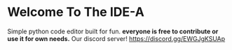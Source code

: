 # Welcome To The IDE-A

Simple python code editor built for fun. **everyone is free to contribute or use it for own needs.**
Our discord server! https://discord.gg/EWGJgKSUAp




